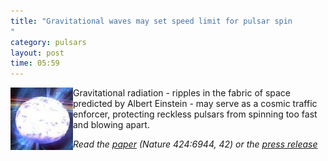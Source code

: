 ```yaml
---
title: "Gravitational waves may set speed limit for pulsar spin
"
category: pulsars
layout: post
time: 05:59
---
```

<!-- header generated from blosxom format post; make_header.pl 23.1.2022 -->
<p>
<!-- created by convert.pl on Tue Jan 31 01:06:56 EST 2012 -->
<!-- converted from ../2003/07/gravitational-waves-may-set-speed.html -->
<!-- Post timestamp Friday, July 04, 2003 1:59 PM -->
<!-- touch -t 200307041359 -->
<!-- Labels: 2003, papers, press, pulsars -->
      <img src="/images/pulsar1-3_100.jpg" border="0" align="left">
Gravitational radiation - ripples in the fabric of space predicted by
Albert Einstein - may serve as a cosmic traffic enforcer, protecting
reckless pulsars from spinning too fast and blowing apart.<p>
<em>Read the 
<a href="http://arXiv.org/abs/astro-ph/0307029">paper</a> (Nature 424:6944, 42) or the 
<a href="http://web.mit.edu/newsoffice/nr/2003/pulsars.html">press release</a>
</em>
